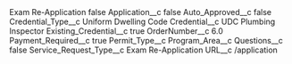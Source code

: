 <?xml version="1.0" encoding="UTF-8"?>
<CustomMetadata xmlns="http://soap.sforce.com/2006/04/metadata" xmlns:xsi="http://www.w3.org/2001/XMLSchema-instance" xmlns:xsd="http://www.w3.org/2001/XMLSchema">
    <label>Exam Re-Application</label>
    <protected>false</protected>
    <values>
        <field>Application__c</field>
        <value xsi:type="xsd:boolean">false</value>
    </values>
    <values>
        <field>Auto_Approved__c</field>
        <value xsi:type="xsd:boolean">false</value>
    </values>
    <values>
        <field>Credential_Type__c</field>
        <value xsi:type="xsd:string">Uniform Dwelling Code</value>
    </values>
    <values>
        <field>Credential__c</field>
        <value xsi:type="xsd:string">UDC Plumbing Inspector</value>
    </values>
    <values>
        <field>Existing_Credential__c</field>
        <value xsi:type="xsd:boolean">true</value>
    </values>
    <values>
        <field>OrderNumber__c</field>
        <value xsi:type="xsd:double">6.0</value>
    </values>
    <values>
        <field>Payment_Required__c</field>
        <value xsi:type="xsd:boolean">true</value>
    </values>
    <values>
        <field>Permit_Type__c</field>
        <value xsi:nil="true"/>
    </values>
    <values>
        <field>Program_Area__c</field>
        <value xsi:nil="true"/>
    </values>
    <values>
        <field>Questions__c</field>
        <value xsi:type="xsd:boolean">false</value>
    </values>
    <values>
        <field>Service_Request_Type__c</field>
        <value xsi:type="xsd:string">Exam Re-Application</value>
    </values>
    <values>
        <field>URL__c</field>
        <value xsi:type="xsd:string">/application</value>
    </values>
</CustomMetadata>
